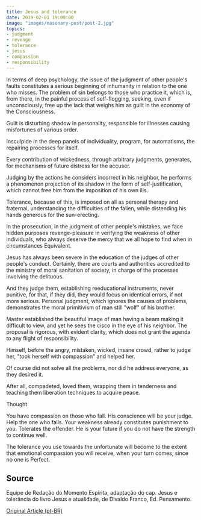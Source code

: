 ```yaml
---
title: Jesus and tolerance
date: 2019-02-01 19:00:00
image: "images/masonary-post/post-2.jpg"
topics: 
- judgment
- revenge
- tolerance
- jesus
- compassion
- responsibility
---
```


In terms of deep psychology, the issue of the judgment of other people's faults
constitutes a serious beginning of inhumanity in relation to the one who misses.
The problem of sin belongs to those who practice it, which is, from there,
in the painful process of self-flogging, seeking, even if
unconsciously, free up the lack that weighs him as guilt in the economy of the
Consciousness.

Guilt is disturbing shadow in personality, responsible for illnesses
causing misfortunes of various order.

Insculpide in the deep panels of individuality, program, for
automatisms, the repairing processes for itself.

Every contribution of wickedness, through arbitrary judgments, generates, for
mechanisms of future distress for the accuser.

Judging by the actions he considers incorrect in his neighbor, he performs a phenomenon
projection of its shadow in the form of self-justification, which cannot
free him from the imposition of his own ills.

Tolerance, because of this, is imposed on all as personal therapy and
fraternal, understanding the difficulties of the fallen, while distending his hands
generous for the sun-erecting.

In the prosecution, in the judgment of other people's mistakes, we face hidden purposes
revenge-pleasure in verifying the weakness of other individuals, who always
deserve the mercy that we all hope to find when in circumstances
Equivalent.

Jesus has always been severe in the education of the judges of other people's conduct.
Certainly, there are courts and authorities accredited to the ministry of
moral sanitation of society, in charge of the processes involving the
delituous.

And they judge them, establishing reeducational instruments, never punitive, for
that, if they did, they would focus on identical errors, if not more serious.
Personal judgment, which ignores the causes of problems, demonstrates the
moral primitivism of man still "wolf" of his brother.

Master established the beautiful image of man having a beam
making it difficult to view, and yet he sees the cisco in the eye of his neighbor.
The proposal is rigorous, with evident clarity, which does not grant the agenda to
any flight of responsibility.

Himself, before the angry, mistaken, wicked, insane crowd, rather
to judge her, "took herself with compassion" and helped her.

Of course did not solve all the problems, nor did he address everyone, as they
desired it.

After all, compadeted, loved them, wrapping them in tenderness and teaching them
liberation techniques to acquire peace.

Thought

You have compassion on those who fall. His conscience will be your judge.
Help the one who falls. Your weakness already constitutes punishment to you.
Tolerates the offender. He is your future if you do not have the strength to
continue well.

The tolerance you use towards the unfortunate will become to the extent that
emotional compassion you will receive, when your turn comes, since no one is
Perfect.

## Source
Equipe de Redação do Momento Espírita, adaptação do cap. 
Jesus e tolerância do livro Jesus e atualidade, de Divaldo Franco, 
Ed. Pensamento.

[Original Article (pt-BR)](http://momento.com.br/pt/ler_texto.php?id=1167)
